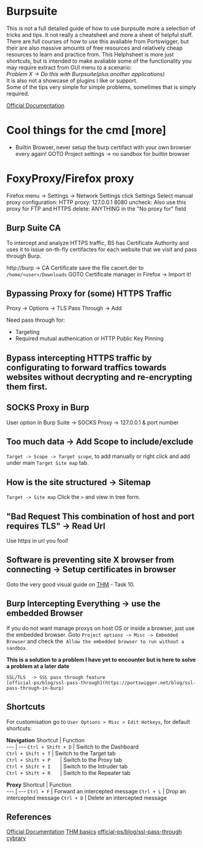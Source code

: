 # Burpsuite
This is not a full detailed guide of how to use burpsuite more a selection of tricks and tips. It not really a cheatsheet and more a sheet of helpful stuff. There are full courses of how to use this avaliable from Portswigger, but their are also massive amounts of free resources and relatively cheap resources to learn and practice from. This Helphsheet is more just shortcuts, but is intended to make avaliable some of the functionality you may require extract from GUI menu to a scenario:   
*Problem X -> Do this with Burpsuite(plus another applications)*  
It is also not a showcase of plugins I like or support.  
Some of the tips very simple for simple problems, sometimes that is simply required.

[Official Documentation](https://portswigger.net/burp/documentation/desktop)

# Cool things for the cmd [more]
- Builtin Browser, never setup the burp certifact with your own browser every again!
	GOTO Project settings -> no sandbox for builtin browser


# FoxyProxy/Firefox proxy
Firefox menu -> Settings -> Network Settings click Settings
Select manual proxy configuration:
	HTTP proxy: 127.0.0.1 8080
	uncheck: Also use this proxy for FTP and HTTPS 
	delete: ANYTHING in the "No proxy for" field

## Burp Suite CA
To intercept and analyze HTTPS traffic, BS has Certificate Authority and uses it to issue on-th-fly certifactes for each website that we visit and pass through Burp.

http://burp -> CA Certificate 
save the file cacert.der to `/home/<user>/Downloads`
GOTO Certificate manager in Firefox -> Import it!

## Bypassing Proxy for (some) HTTPS Traffic

Proxy -> Options -> TLS Pass Through -> Add

Need pass through for:
- Targeting
- Required mutual authenication or HTTP Public Key Pinning
## Bypass intercepting HTTPS traffic by configurating to forward traffics towards websites without decrypting and re-encrypting them first.

## SOCKS Proxy in Burp
User option in Burp Suite -> SOCKS Proxy -> 127.0.0.1 & port number

## Too much data -> Add Scope to include/exclude
`Target -> Scope -> Target scope`, to add manually or 
right click and add under main `Target Site map` tab.

## How is the site structured -> Sitemap
`Target -> Site map` Click the `>` and view in tree form.
## "Bad Request This combination of host and port requires TLS" -> Read Url
Use https in url you fool!

## Software is preventing site X browser from connecting -> Setup certificates in browser
Goto the very good visual guide on [THM](https://tryhackme.com/room/burpsuitebasics) - Task 10.
## Burp Intercepting Everything -> use the embedded Browser
If you do not want manage proxys on host OS or inside a browser, just use the embedded browser. Goto
`Project options -> Misc -> Embedded Browser` and check the  `Allow the embedded browser to run without a sandbox`.

**This is a solution to a problem I have yet to encounter but is here to solve a problem at a later date**
```
SSL/TLS  -> SSL pass through feature
[official-ps/blog/ssl-pass-through](https://portswigger.net/blog/ssl-pass-through-in-burp)
```

## Shortcuts
For customisation go to `User Options > Misc > Edit Hotkeys`, for default shortcuts:

**Navigation**
Shortcut | Function  
--- | ---
`Ctrl + Shift + D` | Switch to the Dashboard  
`Ctrl + Shift + T`   |  Switch to the Target tab  
`Ctrl + Shift + P   ` | Switch to the Proxy tab  
`Ctrl + Shift + I   ` | Switch to the Intruder tab  
`Ctrl + Shift + R   ` | Switch to the Repeater tab

**Proxy**
Shortcut | Function  
--- | ---
`Ctrl + F` | Forward an intercepted message
`Ctrl + L` | Drop an intercepted message
`Ctrl + D` | Delete an intercepted message

## References

[Official Documentation](https://portswigger.net/burp/documentation/desktop)
[THM basics](https://tryhackme.com/room/burpsuitebasics)
[official-ps/blog/ssl-pass-through](https://portswigger.net/blog/ssl-pass-through-in-burp)
[cybrary](https://www.cybrary.it/blog/burp-suite-tutorial-part-2-essential-shortcuts-in-burp-suite-proxy-for-more/)